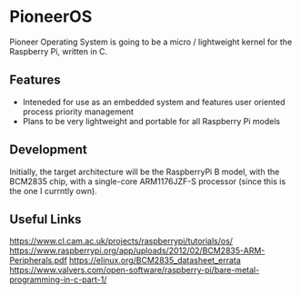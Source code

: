 # PioneerOS
Pioneer Operating System is going to be a micro / lightweight kernel for the Raspberry Pi, written in C.

## Features
+ Inteneded for use as an embedded system and features user oriented process priority management
+ Plans to be very lightweight and portable for all Raspberry Pi models

## Development

Initially, the target architecture will be the RaspberryPi B model, with the BCM2835 chip, with a single-core ARM1176JZF-S processor (since this is the one I currntly own).

## Useful Links

https://www.cl.cam.ac.uk/projects/raspberrypi/tutorials/os/
https://www.raspberrypi.org/app/uploads/2012/02/BCM2835-ARM-Peripherals.pdf
https://elinux.org/BCM2835_datasheet_errata
https://www.valvers.com/open-software/raspberry-pi/bare-metal-programming-in-c-part-1/
